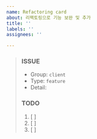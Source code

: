 ```yaml
---
name: Refactoring card
about: 리팩토링으로 기능 보완 및 추가
title: ''
labels: ''
assignees: ''

---
```


> ### ISSUE
> * Group: `client`
> * Type: `feature`
> * Detail: 
> 
> ### TODO
> 1. [ ]  
> 2. [ ]  
> 3. [ ]
